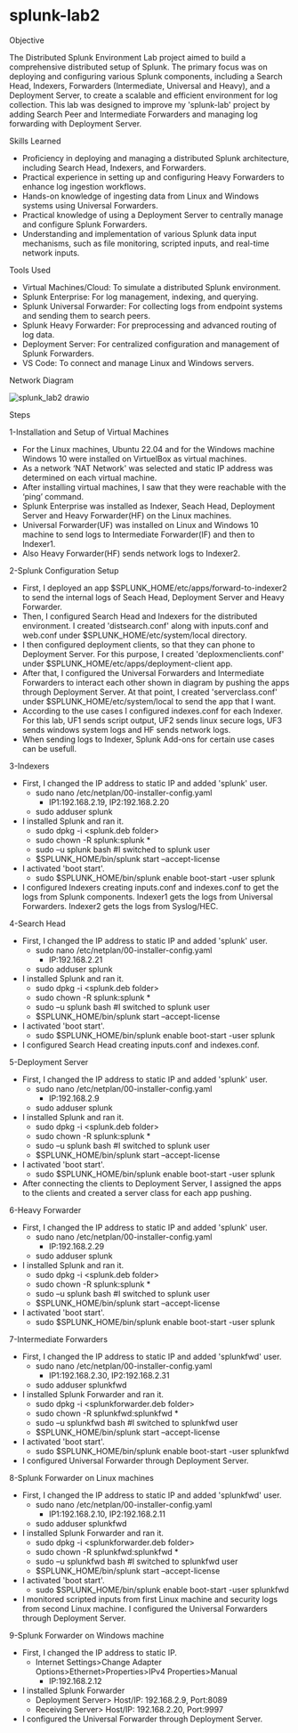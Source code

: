 # splunk-lab2

Objective

The Distributed Splunk Environment Lab project aimed to build a comprehensive distributed setup of Splunk. The primary focus was on deploying and configuring various Splunk components, including a Search Head, Indexers, Forwarders (Intermediate, Universal and Heavy), and a Deployment Server, to create a scalable and efficient environment for log collection. This lab was designed to improve my 'splunk-lab' project by adding Search Peer and Intermediate Forwarders and managing log forwarding with Deployment Server.

Skills Learned

- Proficiency in deploying and managing a distributed Splunk architecture, including Search Head, Indexers, and Forwarders.
- Practical experience in setting up and configuring Heavy Forwarders to enhance log ingestion workflows.
- Hands-on knowledge of ingesting data from Linux and Windows systems using Universal Forwarders.
- Practical knowledge of using a Deployment Server to centrally manage and configure Splunk Forwarders.
- Understanding and implementation of various Splunk data input mechanisms, such as file monitoring, scripted inputs, and real-time network inputs.

Tools Used

- Virtual Machines/Cloud: To simulate a distributed Splunk environment.
- Splunk Enterprise: For log management, indexing, and querying.
- Splunk Universal Forwarder: For collecting logs from endpoint systems and sending them to search peers.
- Splunk Heavy Forwarder: For preprocessing and advanced routing of log data.
- Deployment Server: For centralized configuration and management of Splunk Forwarders.
- VS Code: To connect and manage Linux and Windows servers.

Network Diagram

![splunk_lab2 drawio](https://github.com/user-attachments/assets/5fe8aec8-1267-45ec-bc63-1147179db0c2)

Steps

1-Installation and Setup of Virtual Machines
- For the Linux machines, Ubuntu 22.04 and for the Windows machine Windows 10 were installed on VirtuelBox as virtual machines.
- As a network ‘NAT Network' was selected and static IP address was determined on each virtual machine.
- After installing virtual machines, I saw that they were reachable with the ‘ping’ command.
- Splunk Enterprise was installed as Indexer, Seach Head, Deployment Server and Heavy Forwarder(HF) on the Linux machines.
- Universal Forwarder(UF) was installed on Linux and Windows 10 machine to send logs to Intermediate Forwarder(IF) and then to Indexer1.
- Also Heavy Forwarder(HF) sends network logs to Indexer2.

2-Splunk Configuration Setup
- First, I deployed an app $SPLUNK_HOME/etc/apps/forward-to-indexer2 to send the internal logs of Seach Head, Deployment Server and Heavy Forwarder.
- Then, I configured Search Head and Indexers for the distributed environment. I created 'distsearch.conf' along with inputs.conf and web.conf under $SPLUNK_HOME/etc/system/local directory.
- I then configured deployment clients, so that they can phone to Deployment Server. For this purpose, I created 'deploxmenclients.conf' under $SPLUNK_HOME/etc/apps/deployment-client app.
- After that, I configured the Universal Forwarders and Intermediate Forwarders to interact each other shown in diagram by pushing the apps through Deployment Server. At that point, I created 'serverclass.conf' under $SPLUNK_HOME/etc/system/local to send the app that I want.
- According to the use cases I configured indexes.conf for each Indexer. For this lab, UF1 sends script output, UF2 sends linux secure logs, UF3 sends windows system logs and HF sends network logs.
- When sending logs to Indexer, Splunk Add-ons for certain use cases can be usefull.

3-Indexers
- First, I changed the IP address to static IP and added 'splunk' user.
  - sudo nano /etc/netplan/00-installer-config.yaml
    - IP1:192.168.2.19, IP2:192.168.2.20
  - sudo adduser splunk
- I installed Splunk and ran it.
  - sudo dpkg -i <splunk.deb folder>
  - sudo chown -R splunk:splunk *
  - sudo –u splunk bash #I switched to splunk user
  - $SPLUNK_HOME/bin/splunk start –accept-license
- I activated 'boot start'.
  - sudo $SPLUNK_HOME/bin/splunk enable boot-start -user splunk
- I configured Indexers creating inputs.conf and indexes.conf to get the logs from Splunk components. Indexer1 gets the logs from Universal Forwarders. Indexer2 gets the logs from Syslog/HEC.

4-Search Head
- First, I changed the IP address to static IP and added 'splunk' user.
  - sudo nano /etc/netplan/00-installer-config.yaml
    - IP:192.168.2.21
  - sudo adduser splunk
- I installed Splunk and ran it.
  - sudo dpkg -i <splunk.deb folder>
  - sudo chown -R splunk:splunk *
  - sudo –u splunk bash #I switched to splunk user
  - $SPLUNK_HOME/bin/splunk start –accept-license
- I activated 'boot start'.
  - sudo $SPLUNK_HOME/bin/splunk enable boot-start -user splunk
- I configured Search Head creating inputs.conf and indexes.conf.

5-Deployment Server
- First, I changed the IP address to static IP and added 'splunk' user.
  - sudo nano /etc/netplan/00-installer-config.yaml
    - IP:192.168.2.9
  - sudo adduser splunk
- I installed Splunk and ran it.
  - sudo dpkg -i <splunk.deb folder>
  - sudo chown -R splunk:splunk *
  - sudo –u splunk bash #I switched to splunk user
  - $SPLUNK_HOME/bin/splunk start –accept-license
- I activated 'boot start'.
  - sudo $SPLUNK_HOME/bin/splunk enable boot-start -user splunk
- After connecting the clients to Deployment Server, I assigned the apps to the clients and created a server class for each app pushing.

6-Heavy Forwarder
- First, I changed the IP address to static IP and added 'splunk' user.
  - sudo nano /etc/netplan/00-installer-config.yaml
    - IP:192.168.2.29
  - sudo adduser splunk
- I installed Splunk and ran it.
  - sudo dpkg -i <splunk.deb folder>
  - sudo chown -R splunk:splunk *
  - sudo –u splunk bash #I switched to splunk user
  - $SPLUNK_HOME/bin/splunk start –accept-license
- I activated 'boot start'.
  - sudo $SPLUNK_HOME/bin/splunk enable boot-start -user splunk

7-Intermediate Forwarders
- First, I changed the IP address to static IP and added 'splunkfwd' user.
  - sudo nano /etc/netplan/00-installer-config.yaml
    - IP1:192.168.2.30, IP2:192.168.2.31
  - sudo adduser splunkfwd
- I installed Splunk Forwarder and ran it.
  - sudo dpkg -i <splunkforwarder.deb folder>
  - sudo chown -R splunkfwd:splunkfwd *
  - sudo –u splunkfwd bash #I switched to splunkfwd user
  - $SPLUNK_HOME/bin/splunk start –accept-license
- I activated 'boot start'.
  - sudo $SPLUNK_HOME/bin/splunk enable boot-start -user splunkfwd
- I configured Universal Forwarder through Deployment Server.

8-Splunk Forwarder on Linux machines
- First, I changed the IP address to static IP and added 'splunkfwd' user.
  - sudo nano /etc/netplan/00-installer-config.yaml
    - IP1:192.168.2.10, IP2:192.168.2.11
  - sudo adduser splunkfwd
- I installed Splunk Forwarder and ran it.
  - sudo dpkg -i <splunkforwarder.deb folder>
  - sudo chown -R splunkfwd:splunkfwd *
  - sudo –u splunkfwd bash #I switched to splunkfwd user
  - $SPLUNK_HOME/bin/splunk start –accept-license
- I activated 'boot start'.
  - sudo $SPLUNK_HOME/bin/splunk enable boot-start -user splunkfwd
- I monitored scripted inputs from first Linux machine and security logs from second Linux machine. I configured the Universal Forwarders through Deployment Server.

9-Splunk Forwarder on Windows machine
- First, I changed the IP address to static IP.
  - Internet Settings>Change Adapter Options>Ethernet>Properties>IPv4 Properties>Manual
    - IP:192.168.2.12
- I installed Splunk Forwarder
  - Deployment Server> Host/IP: 192.168.2.9, Port:8089
  - Receiving Server> Host/IP: 192.168.2.20, Port:9997
- I configured the Universal Forwarder through Deployment Server.
